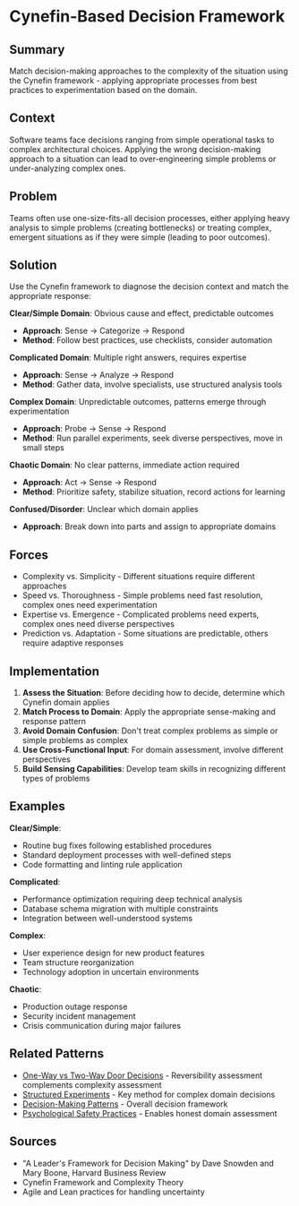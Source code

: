# Cynefin-Based Decision Framework

## Summary
Match decision-making approaches to the complexity of the situation using the Cynefin framework - applying appropriate processes from best practices to experimentation based on the domain.

## Context
Software teams face decisions ranging from simple operational tasks to complex architectural choices. Applying the wrong decision-making approach to a situation can lead to over-engineering simple problems or under-analyzing complex ones.

## Problem
Teams often use one-size-fits-all decision processes, either applying heavy analysis to simple problems (creating bottlenecks) or treating complex, emergent situations as if they were simple (leading to poor outcomes).

## Solution
Use the Cynefin framework to diagnose the decision context and match the appropriate response:

**Clear/Simple Domain**: Obvious cause and effect, predictable outcomes
- **Approach**: Sense → Categorize → Respond
- **Method**: Follow best practices, use checklists, consider automation

**Complicated Domain**: Multiple right answers, requires expertise
- **Approach**: Sense → Analyze → Respond  
- **Method**: Gather data, involve specialists, use structured analysis tools

**Complex Domain**: Unpredictable outcomes, patterns emerge through experimentation
- **Approach**: Probe → Sense → Respond
- **Method**: Run parallel experiments, seek diverse perspectives, move in small steps

**Chaotic Domain**: No clear patterns, immediate action required
- **Approach**: Act → Sense → Respond
- **Method**: Prioritize safety, stabilize situation, record actions for learning

**Confused/Disorder**: Unclear which domain applies
- **Approach**: Break down into parts and assign to appropriate domains

## Forces
- Complexity vs. Simplicity - Different situations require different approaches
- Speed vs. Thoroughness - Simple problems need fast resolution, complex ones need experimentation
- Expertise vs. Emergence - Complicated problems need experts, complex ones need diverse perspectives
- Prediction vs. Adaptation - Some situations are predictable, others require adaptive responses

## Implementation
1. **Assess the Situation**: Before deciding how to decide, determine which Cynefin domain applies
2. **Match Process to Domain**: Apply the appropriate sense-making and response pattern
3. **Avoid Domain Confusion**: Don't treat complex problems as simple or simple problems as complex
4. **Use Cross-Functional Input**: For domain assessment, involve different perspectives
5. **Build Sensing Capabilities**: Develop team skills in recognizing different types of problems

## Examples
**Clear/Simple**: 
- Routine bug fixes following established procedures
- Standard deployment processes with well-defined steps
- Code formatting and linting rule application

**Complicated**: 
- Performance optimization requiring deep technical analysis
- Database schema migration with multiple constraints
- Integration between well-understood systems

**Complex**: 
- User experience design for new product features
- Team structure reorganization
- Technology adoption in uncertain environments

**Chaotic**: 
- Production outage response
- Security incident management
- Crisis communication during major failures

## Related Patterns
- [One-Way vs Two-Way Door Decisions](one-way-two-way-door-decisions.md) - Reversibility assessment complements complexity assessment
- [Structured Experiments](structured-experiments.md) - Key method for complex domain decisions
- [Decision-Making Patterns](decision-making-patterns.md) - Overall decision framework
- [Psychological Safety Practices](psychological-safety-practices.md) - Enables honest domain assessment

## Sources
- "A Leader's Framework for Decision Making" by Dave Snowden and Mary Boone, Harvard Business Review
- Cynefin Framework and Complexity Theory
- Agile and Lean practices for handling uncertainty
